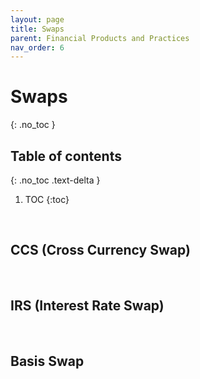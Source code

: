 ```yaml
---
layout: page
title: Swaps
parent: Financial Products and Practices
nav_order: 6
---
```


# Swaps
{: .no_toc }

## Table of contents
{: .no_toc .text-delta }

1. TOC
{:toc}

<br />

## CCS (Cross Currency Swap)

<br />


## IRS (Interest Rate Swap)

<br />


## Basis Swap

<br />